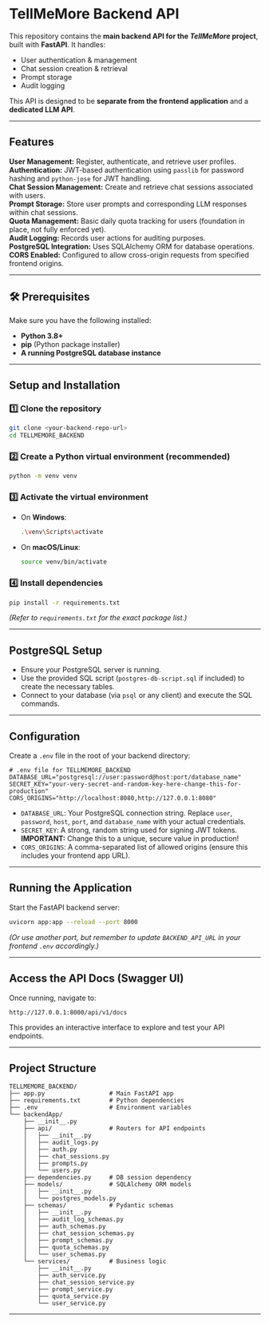 
# TellMeMore Backend API

This repository contains the **main backend API for the _TellMeMore_ project**, built with **FastAPI**. It handles:

- User authentication & management
- Chat session creation & retrieval
- Prompt storage
- Audit logging

This API is designed to be **separate from the frontend application** and a **dedicated LLM API**.

---

## Features

**User Management:** Register, authenticate, and retrieve user profiles.  
**Authentication:** JWT-based authentication using `passlib` for password hashing and `python-jose` for JWT handling.  
**Chat Session Management:** Create and retrieve chat sessions associated with users.  
**Prompt Storage:** Store user prompts and corresponding LLM responses within chat sessions.  
**Quota Management:** Basic daily quota tracking for users (foundation in place, not fully enforced yet).  
**Audit Logging:** Records user actions for auditing purposes.  
**PostgreSQL Integration:** Uses SQLAlchemy ORM for database operations.  
**CORS Enabled:** Configured to allow cross-origin requests from specified frontend origins.

---

## 🛠 Prerequisites

Make sure you have the following installed:

- **Python 3.8+**
- **pip** (Python package installer)
- **A running PostgreSQL database instance**

---

## Setup and Installation

### 1️⃣ Clone the repository

```bash
git clone <your-backend-repo-url>
cd TELLMEMORE_BACKEND
```

### 2️⃣ Create a Python virtual environment (recommended)

```bash
python -m venv venv
```

### 3️⃣ Activate the virtual environment

- On **Windows**:
    ```bash
    .\venv\Scripts\activate
    ```
- On **macOS/Linux**:
    ```bash
    source venv/bin/activate
    ```

### 4️⃣ Install dependencies

```bash
pip install -r requirements.txt
```

_(Refer to `requirements.txt` for the exact package list.)_

---

## PostgreSQL Setup

- Ensure your PostgreSQL server is running.
- Use the provided SQL script (`postgres-db-script.sql` if included) to create the necessary tables.  
- Connect to your database (via `psql` or any client) and execute the SQL commands.

---

## Configuration

Create a `.env` file in the root of your backend directory:

```dotenv
# .env file for TELLMEMORE_BACKEND
DATABASE_URL="postgresql://user:password@host:port/database_name"
SECRET_KEY="your-very-secret-and-random-key-here-change-this-for-production"
CORS_ORIGINS="http://localhost:8080,http://127.0.0.1:8080"
```

- `DATABASE_URL`: Your PostgreSQL connection string. Replace `user`, `password`, `host`, `port`, and `database_name` with your actual credentials.
- `SECRET_KEY`: A strong, random string used for signing JWT tokens.  
  **IMPORTANT:** Change this to a unique, secure value in production!
- `CORS_ORIGINS`: A comma-separated list of allowed origins (ensure this includes your frontend app URL).

---

## Running the Application

Start the FastAPI backend server:

```bash
uvicorn app:app --reload --port 8000
```

_(Or use another port, but remember to update `BACKEND_API_URL` in your frontend `.env` accordingly.)_

---

## Access the API Docs (Swagger UI)

Once running, navigate to:

```
http://127.0.0.1:8000/api/v1/docs
```

This provides an interactive interface to explore and test your API endpoints.

---

## Project Structure

```
TELLMEMORE_BACKEND/
├── app.py                  # Main FastAPI app
├── requirements.txt        # Python dependencies
├── .env                    # Environment variables
└── backendApp/
    ├── __init__.py
    ├── api/                # Routers for API endpoints
    │   ├── __init__.py
    │   ├── audit_logs.py
    │   ├── auth.py
    │   ├── chat_sessions.py
    │   ├── prompts.py
    │   └── users.py
    ├── dependencies.py     # DB session dependency
    ├── models/             # SQLAlchemy ORM models
    │   ├── __init__.py
    │   └── postgres_models.py
    ├── schemas/            # Pydantic schemas
    │   ├── __init__.py
    │   ├── audit_log_schemas.py
    │   ├── auth_schemas.py
    │   ├── chat_session_schemas.py
    │   ├── prompt_schemas.py
    │   ├── quota_schemas.py
    │   └── user_schemas.py
    └── services/           # Business logic
        ├── __init__.py
        ├── auth_service.py
        ├── chat_session_service.py
        ├── prompt_service.py
        ├── quota_service.py
        └── user_service.py
```

---
